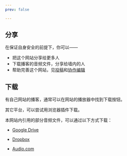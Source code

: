 ```yaml
---
prev: false

---
```


## 分享

在保证自身安全的前提下，你可以——

- 把这个网站分享给更多人
- 下载播客的音频文件，分享给墙内的人
- 帮助完善这个网站，见[投稿](/#投稿)和[协作编辑](/collaborate)

## 下载

有自己网站的播客，通常可以在网站的播放器中找到下载按钮。

其它平台，可以尝试用浏览器插件下载。

本网站内引用的部分音频文件，可以通过以下方式下载：

- [Google Drive](https://drive.google.com/drive/folders/1KMLBC7lKtnHMxcMMj9KtuBcEN4wxR80f?usp=sharing)

- [Dropbox](https://www.dropbox.com/scl/fo/pyvtffl4p86bnc2irmn8f/h?rlkey=dfn0i30m3r6e4r6e9go5hb0ql&dl=0)

- [Audio.com](https://audio.com/quiet-knight)